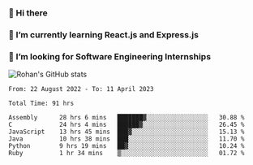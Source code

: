 ### 👋 Hi there 

<!--
**rohznmdev/rohznmdev** is a ✨ _special_ ✨ repository because its `README.md` (this file) appears on your GitHub profile.

Here are some ideas to get you started:

- 🔭 I’m currently working on ...
- 🌱 I’m currently learning Ruby and Ruby on Rails
- 👯 I’m looking to collaborate on ...
- 🤔 I’m looking for help with ...
- 💬 Ask me about ...
- 📫 How to reach me: ...
- 😄 Pronouns: ...
- ⚡ Fun fact: ...
-->
### 🌱 I’m currently learning React.js and Express.js
### 🤔 I’m looking for Software Engineering Internships
![Rohan's GitHub stats](https://github-readme-stats.vercel.app/api?username=rohznmdev&theme=dark&show_icons=true)

<!--START_SECTION:waka-->

```text
From: 22 August 2022 - To: 11 April 2023

Total Time: 91 hrs

Assembly      28 hrs 6 mins   ███████▓░░░░░░░░░░░░░░░░░   30.88 %
C             24 hrs 4 mins   ██████▓░░░░░░░░░░░░░░░░░░   26.45 %
JavaScript    13 hrs 45 mins  ███▓░░░░░░░░░░░░░░░░░░░░░   15.13 %
Java          10 hrs 38 mins  ███░░░░░░░░░░░░░░░░░░░░░░   11.70 %
Python        9 hrs 19 mins   ██▓░░░░░░░░░░░░░░░░░░░░░░   10.24 %
Ruby          1 hr 34 mins    ▒░░░░░░░░░░░░░░░░░░░░░░░░   01.72 %
```

<!--END_SECTION:waka-->
